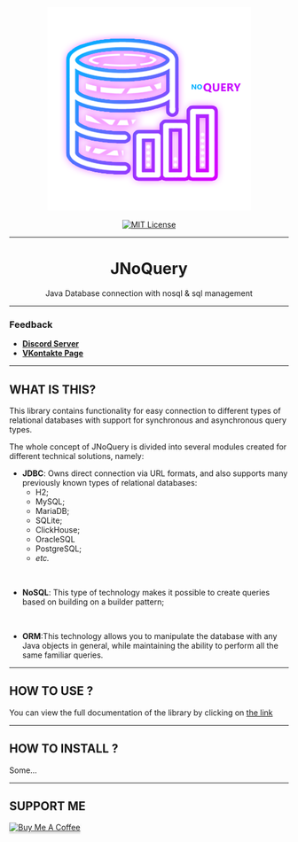 <div align="center">

![logo](jnq_logo.png)

[![MIT License](https://img.shields.io/github/license/pl3xgaming/Purpur?&logo=github)](LICENSE)

---

# JNoQuery
Java Database connection with nosql &amp; sql management

---
</div>

### Feedback

+ **[Discord Server](https://discord.gg/GmT9pUy8af)**
+ **[VKontakte Page](https://vk.com/itzstonlex)**

---

## WHAT IS THIS?

This library contains functionality for easy connection
to different types of relational databases with support
for synchronous and asynchronous query types.


The whole concept of JNoQuery is divided into several
modules created for different technical solutions, namely:

* **JDBC**: Owns direct connection via URL formats, and also supports many previously known types of relational databases:
    * H2;
    * MySQL;
    * MariaDB;
    * SQLite;
    * ClickHouse;
    * OracleSQL
    * PostgreSQL;
    * *etc.*

<br>

* **NoSQL**: This type of technology makes it possible to create queries based on building on a builder pattern;

<br>

* **ORM**:This technology allows you to manipulate the database with any Java objects in general, while maintaining the ability to perform all the same familiar queries.

---

## HOW TO USE ?

You can view the full documentation of the library by clicking on <a href="https://github.com/ItzStonlex/JNoQuery/wiki">the link</a>

---

## HOW TO INSTALL ?

Some...

---

## SUPPORT ME

<a href="https://www.buymeacoffee.com/itzstonlex" target="_blank"><img src="https://www.buymeacoffee.com/assets/img/custom_images/orange_img.png" alt="Buy Me A Coffee" style="height: 41px !important;width: 174px !important;box-shadow: 0px 3px 2px 0px rgba(190, 190, 190, 0.5) !important;-webkit-box-shadow: 0px 3px 2px 0px rgba(190, 190, 190, 0.5) !important;" ></a>

